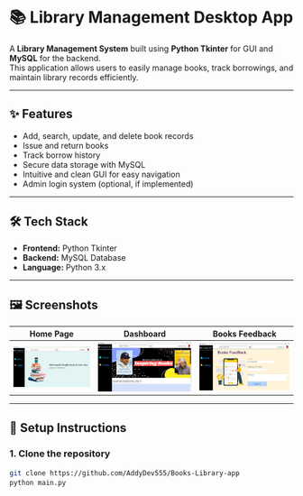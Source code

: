 # 📚 Library Management Desktop App

A **Library Management System** built using **Python Tkinter** for GUI and **MySQL** for the backend.  
This application allows users to easily manage books, track borrowings, and maintain library records efficiently.

---

## ✨ Features

- Add, search, update, and delete book records
- Issue and return books
- Track borrow history
- Secure data storage with MySQL
- Intuitive and clean GUI for easy navigation
- Admin login system (optional, if implemented)

---

## 🛠️ Tech Stack

- **Frontend:** Python Tkinter
- **Backend:** MySQL Database
- **Language:** Python 3.x

---

## 🖼️ Screenshots

| Home Page | Dashboard | Books Feedback |
| :---: | :---: | :---: |
| ![Home](Assets/ss/Home.png) | ![Add Book](Assets/ss/Dashboard.png) | ![Issue Book](Assets/ss/Feedback.png) |

---

## 🚀 Setup Instructions

### 1. Clone the repository

```bash
git clone https://github.com/AddyDev555/Books-Library-app
python main.py